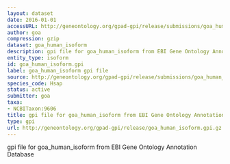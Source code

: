 ```yaml
---
layout: dataset
date: 2016-01-01
accessURL: http://geneontology.org/gpad-gpi/release/submissions/goa_human_isoform.gpi.gz
author: goa
compression: gzip
dataset: goa_human_isoform
description: gpi file for goa_human_isoform from EBI Gene Ontology Annotation Database
entity_type: isoform
id: goa_human_isoform.gpi
label: goa_human_isoform gpi file
source: http://geneontology.org/gpad-gpi/release/submissions/goa_human_isoform.gpi.gz
species_code: Hsap
status: active
submitter: goa
taxa:
- NCBITaxon:9606
title: gpi file for goa_human_isoform from EBI Gene Ontology Annotation Database
type: gpi
url: http://geneontology.org/gpad-gpi/release/goa_human_isoform.gpi.gz
---
```


gpi file for goa_human_isoform from EBI Gene Ontology Annotation Database